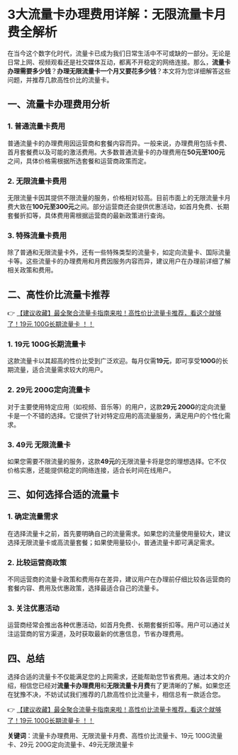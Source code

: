 # 3大流量卡办理费用详解：无限流量卡月费全解析

在当今这个数字化时代，流量卡已成为我们日常生活中不可或缺的一部分。无论是日常上网、视频观看还是社交媒体互动，都离不开稳定的网络连接。那么，**流量卡办理需要多少钱**？**办理无限流量卡一个月又要花多少钱**？本文将为您详细解答这些问题，并推荐几款高性价比的流量卡。

## 一、流量卡办理费用分析

### 1. 普通流量卡费用
普通流量卡的办理费用因运营商和套餐内容而异。一般来说，办理费用包括卡费、首月套餐费以及可能的激活费用。大多数普通流量卡的办理费用在**50元至100元**之间，具体价格需根据所选套餐和运营商政策而定。

### 2. 无限流量卡费用
无限流量卡因其提供不限流量的服务，价格相对较高。目前市面上的无限流量卡月费大致在**100元至300元**之间。部分运营商还会提供优惠活动，如首月免费、长期套餐折扣等，具体费用需根据运营商的最新政策进行查询。

### 3. 特殊流量卡费用
除了普通和无限流量卡外，还有一些特殊类型的流量卡，如定向流量卡、国际流量卡等。这些流量卡的办理费用和月费因服务内容而异，建议用户在办理前详细了解相关政策和费用。

## 二、高性价比流量卡推荐

👉 [【建议收藏】最全聚合流量卡指南来啦！高性价比流量卡推荐，看这个就够了！19元 100G长期流量卡 ！！](https://bit.ly/Liuliangka)

### 1. 19元 100G长期流量卡
这款流量卡以其超高的性价比受到广泛欢迎。每月仅需**19元**，即可享受**100G**的长期流量，适合流量需求较大的用户。

### 2. 29元 200G定向流量卡
对于主要使用特定应用（如视频、音乐等）的用户，这款**29元 200G**的定向流量卡是一个不错的选择。它提供了针对特定应用的高流量服务，满足用户的个性化需求。

### 3. 49元 无限流量卡
如果您需要不限流量的服务，这款**49元**的无限流量卡将是您的理想选择。它不仅价格实惠，还能提供稳定的网络连接，适合长时间在线用户。

## 三、如何选择合适的流量卡

### 1. 确定流量需求
在选择流量卡之前，首先要明确自己的流量需求。如果您的流量使用量较大，建议选择无限流量卡或高流量套餐；如果使用量较小，普通流量卡即可满足需求。

### 2. 比较运营商政策
不同运营商的流量卡政策和费用存在差异，建议用户在办理前仔细比较各运营商的套餐内容、费用及优惠政策，选择最适合自己的流量卡。

### 3. 关注优惠活动
运营商经常会推出各种优惠活动，如首月免费、长期套餐折扣等。用户可以通过关注运营商的官方渠道，及时获取最新的优惠信息，节省办理费用。

## 四、总结

选择合适的流量卡不仅能满足您的上网需求，还能帮助您节省费用。通过本文的介绍，相信您已经对**流量卡办理费用**和**无限流量卡月费**有了更清晰的了解。如果您还在犹豫不决，不妨试试我们推荐的几款高性价比流量卡，相信总有一款适合您。

👉 [【建议收藏】最全聚合流量卡指南来啦！高性价比流量卡推荐，看这个就够了！19元 100G长期流量卡 ！！](https://bit.ly/Liuliangka)

**关键词**：流量卡办理费用、无限流量卡月费、高性价比流量卡、19元 100G流量卡、29元 200G定向流量卡、49元无限流量卡